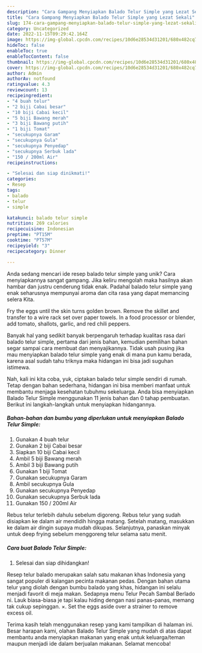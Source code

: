 ```yaml
---
description: "Cara Gampang Menyiapkan Balado Telur Simple yang Lezat Sekali"
title: "Cara Gampang Menyiapkan Balado Telur Simple yang Lezat Sekali"
slug: 174-cara-gampang-menyiapkan-balado-telur-simple-yang-lezat-sekali
category: Uncategorized
date: 2022-11-15T09:29:42.164Z
image: https://img-global.cpcdn.com/recipes/10d6e28534d31201/680x482cq70/balado-telur-simple-foto-resep-utama.jpg
hideToc: false
enableToc: true
enableTocContent: false
thumbnail: https://img-global.cpcdn.com/recipes/10d6e28534d31201/680x482cq70/balado-telur-simple-foto-resep-utama.jpg
cover: https://img-global.cpcdn.com/recipes/10d6e28534d31201/680x482cq70/balado-telur-simple-foto-resep-utama.jpg
author: Admin
authorAv: notfound
ratingvalue: 4.3
reviewcount: 13
recipeingredient:
- "4 buah telur"
- "2 biji Cabai besar"
- "10 biji Cabai kecil"
- "5 biji Bawang merah"
- "3 biji Bawang putih"
- "1 biji Tomat"
- "secukupnya Garam"
- "secukupnya Gula"
- "secukupnya Penyedap"
- "secukupnya Serbuk lada"
- "150 / 200ml Air"
recipeinstructions:

- "Selesai dan siap dinikmati!"
categories:
- Resep
tags:
- balado
- telur
- simple

katakunci: balado telur simple 
nutrition: 269 calories
recipecuisine: Indonesian
preptime: "PT15M"
cooktime: "PT57M"
recipeyield: "3"
recipecategory: Dinner

---
```





Anda sedang mencari ide resep balado telur simple yang unik? Cara menyiapkannya sangat gampang. Jika keliru mengolah maka hasilnya akan hambar dan justru cenderung tidak enak. Padahal balado telur simple yang enak seharusnya mempunyai aroma dan cita rasa yang dapat memancing selera Kita.





Fry the eggs until the skin turns golden brown. Remove the skillet and transfer to a wire rack set over paper towels. In a food processor or blender, add tomato, shallots, garlic, and red chili peppers.

Banyak hal yang sedikit banyak berpengaruh terhadap kualitas rasa dari balado telur simple, pertama dari jenis bahan, kemudian pemilihan bahan segar sampai cara membuat dan menyajikannya. Tidak usah pusing jika mau menyiapkan balado telur simple yang enak di mana pun kamu berada, karena asal sudah tahu triknya maka hidangan ini bisa jadi suguhan istimewa.






Nah, kali ini kita coba, yuk, ciptakan balado telur simple sendiri di rumah. Tetap dengan bahan sederhana, hidangan ini bisa memberi manfaat untuk membantu menjaga kesehatan tubuhmu sekeluarga. Anda bisa menyiapkan Balado Telur Simple menggunakan 11 jenis bahan dan 0 tahap pembuatan. Berikut ini langkah-langkah untuk menyiapkan hidangannya.

<!--inarticleads1-->

##### Bahan-bahan dan bumbu yang diperlukan untuk menyiapkan Balado Telur Simple:

1. Gunakan 4 buah telur
1. Gunakan 2 biji Cabai besar
1. Siapkan 10 biji Cabai kecil
1. Ambil 5 biji Bawang merah
1. Ambil 3 biji Bawang putih
1. Gunakan 1 biji Tomat
1. Gunakan secukupnya Garam
1. Ambil secukupnya Gula
1. Gunakan secukupnya Penyedap
1. Gunakan secukupnya Serbuk lada
1. Gunakan 150 / 200ml Air


Rebus telur terlebih dahulu sebelum digoreng. Rebus telur yang sudah disiapkan ke dalam air mendidih hingga matang. Setelah matang, masukkan ke dalam air dingin supaya mudah dikupas. Selanjutnya, panaskan minyak untuk deep frying sebelum menggoreng telur selama satu menit. 

<!--inarticleads2-->

##### Cara buat Balado Telur Simple:


1. Selesai dan siap dihidangkan!

Resep telur balado merupakan salah satu makanan khas Indonesia yang sangat populer di kalangan pecinta makanan pedas. Dengan bahan utama telur yang diolah dengan bumbu balado yang khas, hidangan ini selalu menjadi favorit di meja makan. Sedapnya menu Telur Pecah Sambal Berlado ni. Lauk biasa-biasa je tapi kalau hiding dengan nasi panas-panas, memang tak cukup sepinggan. ×. Set the eggs aside over a strainer to remove excess oil. 

Terima kasih telah menggunakan resep yang kami tampilkan di halaman ini. Besar harapan kami, olahan Balado Telur Simple yang mudah di atas dapat membantu anda menyiapkan makanan yang enak untuk keluarga/teman maupun menjadi ide dalam berjualan makanan. Selamat mencoba!
